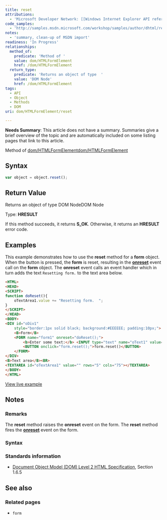 ```yaml
---
title: reset
attributions:
  - 'Microsoft Developer Network: [[Windows Internet Explorer API reference](http://msdn.microsoft.com/en-us/library/ie/hh828809%28v=vs.85%29.aspx) Article]'
code_samples:
  - 'http://samples.msdn.microsoft.com/workshop/samples/author/dhtml/refs/reset.htm'
notes:
  - 'summary, clean-up of MSDN import'
readiness: 'In Progress'
relationships:
  method_of:
    predicate: 'Method of '
    value: dom/HTMLFormElement
    href: /dom/HTMLFormElement
  return_type:
    predicate: 'Returns an object of type  '
    value: 'DOM Node'
    href: /dom/HTMLFormElement
tags:
  - API
  - Object
  - Methods
  - DOM
uri: dom/HTMLFormElement/reset

---
```

**Needs Summary**: This article does not have a summary. Summaries give a brief overview of the topic and are automatically included on some listing pages that link to this article.

Method of [dom/HTMLFormElement](/dom/HTMLFormElement)[dom/HTMLFormElement](/dom/HTMLFormElement)

## Syntax

``` js
var object = object.reset();
```

## Return Value

Returns an object of type DOM NodeDOM Node

Type: **HRESULT**

If this method succeeds, it returns **S\_OK**. Otherwise, it returns an **HRESULT** error code.

## Examples

This example demonstrates how to use the **reset** method for a **form** object. When the button is pressed, the **form** is reset, resulting in the [**onreset**](/dom/Element/reset) event call on the **form** object. The **onreset** event calls an event handler which in turn adds the text `Resetting form.` to the text area below.

``` html
<HTML>
<HEAD>
<SCRIPT>
function doReset(){
    oTextArea1.value += "Resetting form.  ";
}
</SCRIPT>
</HEAD>
<BODY>
<DIV id="oDiv1"
    style="border:1px solid black; background:#EEEEEE; padding:10px;">
    <B>Form</B>
    <FORM name="form1" onreset="doReset();">
        <b>Enter some text:</b> <INPUT type="text" name="oText1" value=""><BR><BR>
        <BUTTON onclick="form.reset();">form.reset()</BUTTON>
    </FORM>
</DIV>
<B>Text area</B><BR>
<TEXTAREA id="oTextArea1" value="" rows="5" cols="75"></TEXTAREA>
</BODY>
</HTML>
```

[View live example](http://samples.msdn.microsoft.com/workshop/samples/author/dhtml/refs/reset.htm)

## Notes

### Remarks

The **reset** method raises the **onreset** event on the form. The **reset** method fires the [**onreset**](/dom/Element/reset) event on the form.

### Syntax

### Standards information

-   [Document Object Model (DOM) Level 2 HTML Specification](http://go.microsoft.com/fwlink/p/?linkid=196991), Section 1.6.5

## See also

### Related pages

-   `form`
